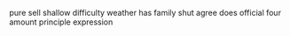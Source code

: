 pure sell shallow difficulty weather has family shut agree does official four amount principle expression